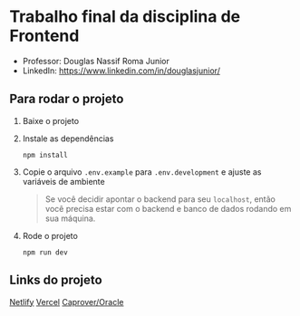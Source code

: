 # Trabalho final da disciplina de Frontend

- Professor: Douglas Nassif Roma Junior
- LinkedIn: https://www.linkedin.com/in/douglasjunior/

## Para rodar o projeto

1. Baixe o projeto
1. Instale as dependências
    ```
    npm install
    ```

1. Copie o arquivo `.env.example` para `.env.development` e ajuste as variáveis de ambiente
    > Se você decidir apontar o backend para seu `localhost`, então você precisa estar com o backend e banco de dados rodando em sua máquina.

1. Rode o projeto
    ```
    npm run dev
    ```

## Links do projeto
[Netlify](https://gerenciador-tarefas-rogerio.netlify.app/tasks)
[Vercel](https://gerenciador-tarefas-fawn.vercel.app/)
[Caprover/Oracle](https://frontend.rogerio.douglasjunior.xyz)
